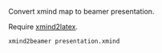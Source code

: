 Convert xmind map to beamer presentation.

Require [xmind2latex](https://github.com/arnehaber/xmind2latex).

```
xmind2beamer presentation.xmind
```
